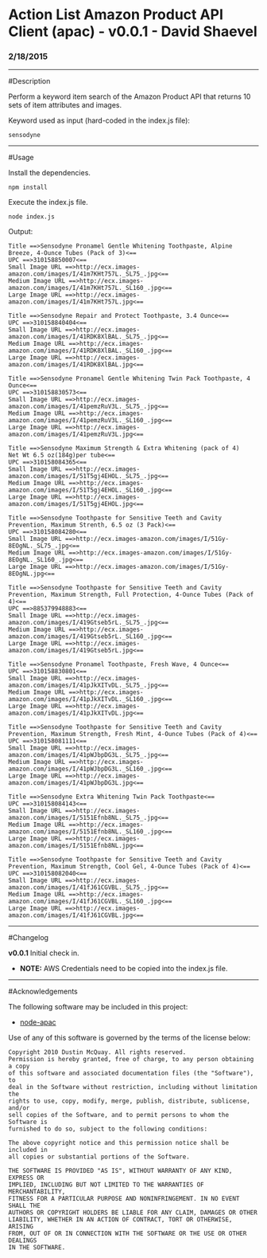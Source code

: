 # Action List Amazon Product API Client (apac) - v0.0.1 - David Shaevel
### 2/18/2015

---

#Description

Perform a keyword item search of the Amazon Product API that returns 10 sets of item attributes and images.

Keyword used as input (hard-coded in the index.js file):

    sensodyne

---

#Usage

Install the dependencies.

    npm install

Execute the index.js file.

    node index.js

Output:

    Title ==>Sensodyne Pronamel Gentle Whitening Toothpaste, Alpine Breeze, 4-Ounce Tubes (Pack of 3)<==
    UPC ==>310158850007<==
    Small Image URL ==>http://ecx.images-amazon.com/images/I/41m7KHt757L._SL75_.jpg<==
    Medium Image URL ==>http://ecx.images-amazon.com/images/I/41m7KHt757L._SL160_.jpg<==
    Large Image URL ==>http://ecx.images-amazon.com/images/I/41m7KHt757L.jpg<==
    
    Title ==>Sensodyne Repair and Protect Toothpaste, 3.4 Ounce<==
    UPC ==>310158840404<==
    Small Image URL ==>http://ecx.images-amazon.com/images/I/41RDK8XlBAL._SL75_.jpg<==
    Medium Image URL ==>http://ecx.images-amazon.com/images/I/41RDK8XlBAL._SL160_.jpg<==
    Large Image URL ==>http://ecx.images-amazon.com/images/I/41RDK8XlBAL.jpg<==
    
    Title ==>Sensodyne Pronamel Gentle Whitening Twin Pack Toothpaste, 4 Ounce<==
    UPC ==>310158830573<==
    Small Image URL ==>http://ecx.images-amazon.com/images/I/41pemzRuV3L._SL75_.jpg<==
    Medium Image URL ==>http://ecx.images-amazon.com/images/I/41pemzRuV3L._SL160_.jpg<==
    Large Image URL ==>http://ecx.images-amazon.com/images/I/41pemzRuV3L.jpg<==
    
    Title ==>Sensodyne Maximum Strength & Extra Whitening (pack of 4)
    Net Wt 6.5 oz(184g)per tube<==
    UPC ==>310158084365<==
    Small Image URL ==>http://ecx.images-amazon.com/images/I/51T5gj4EHOL._SL75_.jpg<==
    Medium Image URL ==>http://ecx.images-amazon.com/images/I/51T5gj4EHOL._SL160_.jpg<==
    Large Image URL ==>http://ecx.images-amazon.com/images/I/51T5gj4EHOL.jpg<==
    
    Title ==>Sensodyne Toothpaste for Sensitive Teeth and Cavity Prevention, Maximum Strenth, 6.5 oz (3 Pack)<==
    UPC ==>310158084280<==
    Small Image URL ==>http://ecx.images-amazon.com/images/I/51Gy-8EOgNL._SL75_.jpg<==
    Medium Image URL ==>http://ecx.images-amazon.com/images/I/51Gy-8EOgNL._SL160_.jpg<==
    Large Image URL ==>http://ecx.images-amazon.com/images/I/51Gy-8EOgNL.jpg<==
    
    Title ==>Sensodyne Toothpaste for Sensitive Teeth and Cavity Prevention, Maximum Strength, Full Protection, 4-Ounce Tubes (Pack of 4)<==
    UPC ==>885379948883<==
    Small Image URL ==>http://ecx.images-amazon.com/images/I/419Gtseb5rL._SL75_.jpg<==
    Medium Image URL ==>http://ecx.images-amazon.com/images/I/419Gtseb5rL._SL160_.jpg<==
    Large Image URL ==>http://ecx.images-amazon.com/images/I/419Gtseb5rL.jpg<==
    
    Title ==>Sensodyne Pronamel Toothpaste, Fresh Wave, 4 Ounce<==
    UPC ==>310158830801<==
    Small Image URL ==>http://ecx.images-amazon.com/images/I/41pJkXITvDL._SL75_.jpg<==
    Medium Image URL ==>http://ecx.images-amazon.com/images/I/41pJkXITvDL._SL160_.jpg<==
    Large Image URL ==>http://ecx.images-amazon.com/images/I/41pJkXITvDL.jpg<==
    
    Title ==>Sensodyne Toothpaste for Sensitive Teeth and Cavity Prevention, Maximum Strength, Fresh Mint, 4-Ounce Tubes (Pack of 4)<==
    UPC ==>310158081111<==
    Small Image URL ==>http://ecx.images-amazon.com/images/I/41pWJbpDG3L._SL75_.jpg<==
    Medium Image URL ==>http://ecx.images-amazon.com/images/I/41pWJbpDG3L._SL160_.jpg<==
    Large Image URL ==>http://ecx.images-amazon.com/images/I/41pWJbpDG3L.jpg<==
    
    Title ==>Sensodyne Extra Whitening Twin Pack Toothpaste<==
    UPC ==>310158084143<==
    Small Image URL ==>http://ecx.images-amazon.com/images/I/5151Efnb8NL._SL75_.jpg<==
    Medium Image URL ==>http://ecx.images-amazon.com/images/I/5151Efnb8NL._SL160_.jpg<==
    Large Image URL ==>http://ecx.images-amazon.com/images/I/5151Efnb8NL.jpg<==
    
    Title ==>Sensodyne Toothpaste for Sensitive Teeth and Cavity Prevention, Maximum Strength, Cool Gel, 4-Ounce Tubes (Pack of 4)<==
    UPC ==>310158082040<==
    Small Image URL ==>http://ecx.images-amazon.com/images/I/41fJ61CGVBL._SL75_.jpg<==
    Medium Image URL ==>http://ecx.images-amazon.com/images/I/41fJ61CGVBL._SL160_.jpg<==
    Large Image URL ==>http://ecx.images-amazon.com/images/I/41fJ61CGVBL.jpg<==
    
---

#Changelog

**v0.0.1** Initial check in.

- **NOTE:** AWS Credentials need to be copied into the index.js file.

---

#Acknowledgements

The following software may be included in this project:

- [node-apac](https://github.com/dmcquay/node-apac#license)

Use of any of this software is governed by the terms of the license below:

    Copyright 2010 Dustin McQuay. All rights reserved.
    Permission is hereby granted, free of charge, to any person obtaining a copy
    of this software and associated documentation files (the "Software"), to
    deal in the Software without restriction, including without limitation the
    rights to use, copy, modify, merge, publish, distribute, sublicense, and/or
    sell copies of the Software, and to permit persons to whom the Software is
    furnished to do so, subject to the following conditions:
    
    The above copyright notice and this permission notice shall be included in
    all copies or substantial portions of the Software.
    
    THE SOFTWARE IS PROVIDED "AS IS", WITHOUT WARRANTY OF ANY KIND, EXPRESS OR
    IMPLIED, INCLUDING BUT NOT LIMITED TO THE WARRANTIES OF MERCHANTABILITY,
    FITNESS FOR A PARTICULAR PURPOSE AND NONINFRINGEMENT. IN NO EVENT SHALL THE
    AUTHORS OR COPYRIGHT HOLDERS BE LIABLE FOR ANY CLAIM, DAMAGES OR OTHER
    LIABILITY, WHETHER IN AN ACTION OF CONTRACT, TORT OR OTHERWISE, ARISING
    FROM, OUT OF OR IN CONNECTION WITH THE SOFTWARE OR THE USE OR OTHER DEALINGS
    IN THE SOFTWARE.
